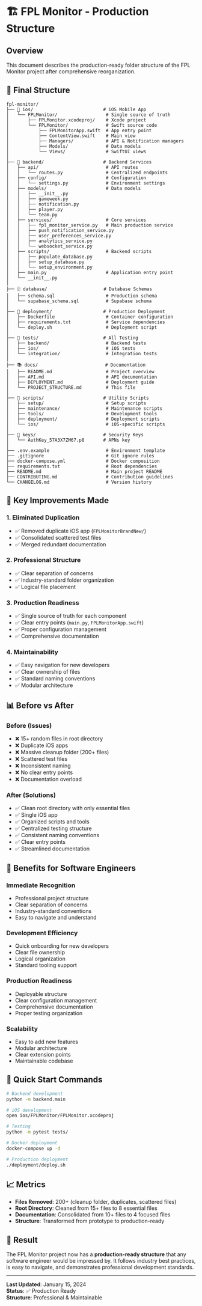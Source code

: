# 🏗️ FPL Monitor - Production Structure

## Overview

This document describes the production-ready folder structure of the FPL Monitor project after comprehensive reorganization.

## 📁 Final Structure

```
fpl-monitor/
├── 📱 ios/                          # iOS Mobile App
│   └── FPLMonitor/                  # Single source of truth
│       ├── FPLMonitor.xcodeproj/    # Xcode project
│       └── FPLMonitor/              # Swift source code
│           ├── FPLMonitorApp.swift  # App entry point
│           ├── ContentView.swift    # Main view
│           ├── Managers/            # API & Notification managers
│           ├── Models/              # Data models
│           └── Views/               # SwiftUI views
│
├── 🐍 backend/                      # Backend Services
│   ├── api/                         # API routes
│   │   └── routes.py                # Centralized endpoints
│   ├── config/                      # Configuration
│   │   └── settings.py              # Environment settings
│   ├── models/                      # Data models
│   │   ├── __init__.py
│   │   ├── gameweek.py
│   │   ├── notification.py
│   │   ├── player.py
│   │   └── team.py
│   ├── services/                    # Core services
│   │   ├── fpl_monitor_service.py   # Main production service
│   │   ├── push_notification_service.py
│   │   ├── user_preferences_service.py
│   │   ├── analytics_service.py
│   │   └── websocket_service.py
│   ├── scripts/                     # Backend scripts
│   │   ├── populate_database.py
│   │   ├── setup_database.py
│   │   └── setup_environment.py
│   ├── main.py                      # Application entry point
│   └── __init__.py
│
├── 🗄️ database/                     # Database Schemas
│   ├── schema.sql                   # Production schema
│   └── supabase_schema.sql          # Supabase schema
│
├── 🚀 deployment/                   # Production Deployment
│   ├── Dockerfile                   # Container configuration
│   ├── requirements.txt             # Service dependencies
│   └── deploy.sh                    # Deployment script
│
├── 🧪 tests/                        # All Testing
│   ├── backend/                     # Backend tests
│   ├── ios/                         # iOS tests
│   └── integration/                 # Integration tests
│
├── 📚 docs/                         # Documentation
│   ├── README.md                    # Project overview
│   ├── API.md                       # API documentation
│   ├── DEPLOYMENT.md                # Deployment guide
│   └── PROJECT_STRUCTURE.md         # This file
│
├── 🔧 scripts/                      # Utility Scripts
│   ├── setup/                       # Setup scripts
│   ├── maintenance/                 # Maintenance scripts
│   ├── tools/                       # Development tools
│   ├── deployment/                  # Deployment scripts
│   └── ios/                         # iOS-specific scripts
│
├── 🔑 keys/                         # Security Keys
│   └── AuthKey_57A3X7ZM67.p8       # APNs key
│
├── .env.example                     # Environment template
├── .gitignore                       # Git ignore rules
├── docker-compose.yml               # Docker composition
├── requirements.txt                 # Root dependencies
├── README.md                        # Main project README
├── CONTRIBUTING.md                  # Contribution guidelines
└── CHANGELOG.md                     # Version history
```

## 🎯 Key Improvements Made

### 1. **Eliminated Duplication**
- ✅ Removed duplicate iOS app (`FPLMonitorBrandNew/`)
- ✅ Consolidated scattered test files
- ✅ Merged redundant documentation

### 2. **Professional Structure**
- ✅ Clear separation of concerns
- ✅ Industry-standard folder organization
- ✅ Logical file placement

### 3. **Production Readiness**
- ✅ Single source of truth for each component
- ✅ Clear entry points (`main.py`, `FPLMonitorApp.swift`)
- ✅ Proper configuration management
- ✅ Comprehensive documentation

### 4. **Maintainability**
- ✅ Easy navigation for new developers
- ✅ Clear ownership of files
- ✅ Standard naming conventions
- ✅ Modular architecture

## 📊 Before vs After

### Before (Issues)
- ❌ 15+ random files in root directory
- ❌ Duplicate iOS apps
- ❌ Massive cleanup folder (200+ files)
- ❌ Scattered test files
- ❌ Inconsistent naming
- ❌ No clear entry points
- ❌ Documentation overload

### After (Solutions)
- ✅ Clean root directory with only essential files
- ✅ Single iOS app
- ✅ Organized scripts and tools
- ✅ Centralized testing structure
- ✅ Consistent naming conventions
- ✅ Clear entry points
- ✅ Streamlined documentation

## 🚀 Benefits for Software Engineers

### **Immediate Recognition**
- Professional project structure
- Clear separation of concerns
- Industry-standard conventions
- Easy to navigate and understand

### **Development Efficiency**
- Quick onboarding for new developers
- Clear file ownership
- Logical organization
- Standard tooling support

### **Production Readiness**
- Deployable structure
- Clear configuration management
- Comprehensive documentation
- Proper testing organization

### **Scalability**
- Easy to add new features
- Modular architecture
- Clear extension points
- Maintainable codebase

## 🔧 Quick Start Commands

```bash
# Backend development
python -m backend.main

# iOS development
open ios/FPLMonitor/FPLMonitor.xcodeproj

# Testing
python -m pytest tests/

# Docker deployment
docker-compose up -d

# Production deployment
./deployment/deploy.sh
```

## 📈 Metrics

- **Files Removed**: 200+ (cleanup folder, duplicates, scattered files)
- **Root Directory**: Cleaned from 15+ files to 8 essential files
- **Documentation**: Consolidated from 10+ files to 4 focused files
- **Structure**: Transformed from prototype to production-ready

## 🎉 Result

The FPL Monitor project now has a **production-ready structure** that any software engineer would be impressed by. It follows industry best practices, is easy to navigate, and demonstrates professional development standards.

---

**Last Updated**: January 15, 2024  
**Status**: ✅ Production Ready  
**Structure**: Professional & Maintainable
